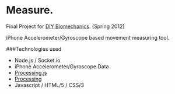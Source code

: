# Measure.

Final Project for [DIY Biomechanics](http://www.diybiomechanics.com/). (Spring 2012)

iPhone Accelerometer/Gyroscope based movement measuring tool.

###Technologies used

* Node.js / Socket.io
* iPhone Accelerometer/Gyroscope Data
* [Processing.js](http://processingjs.org/)
* [Processing](http://processing.org/)
* Javascript / HTML/5 / CSS/3